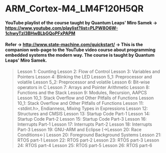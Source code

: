 # ARM_Cortex-M4_LM4F120H5QR

#### YouTube playlist of the course taught by Quantum Leaps' Miro Samek -> https://www.youtube.com/playlist?list=PLPW8O6W-1chwyTzI3BHwBLbGQoPFxPAPM

#### Refer -> http://www.state-machine.com/quickstart/ -> This is the companion web-page to the YouTube video course about programming embedded systems the modern way. The course is taught by Quantum Leaps' Miro Samek.

>Lesson 1: Counting
>Lesson 2: Flow of Control
>Lesson 3: Variables and Pointers
>Lesson 4: Blinking the LED
>Lesson 5_1: Preprocessor and volatile
>Lesson 5_2: Preprocessor and volatile
>Lesson 6: Bit-wise operators in C
>Lesson 7: Arrays and Pointer Arithmetic
>Lesson 8: Functions and the Stack
>Lesson 9: Modules, Recursion, AAPCS
>Lesson 10_1: Stack Overflow and Other Pitfalls of Functions
>Lesson 10_1: Stack Overflow and Other Pitfalls of Functions
>Lesson 11: <stdint.h>, Endianness, Mixing Types in Expressions
>Lesson 12: Structures and CMSIS
>Lesson 13: Startup Code Part-1
>Lesson 14: Startup Code Part-2
>Lesson 15: Startup Code Part-3
>Lesson 16: Interrupts Part-1
>Lesson 17: Interrupts Part-2
>Lesson 18: Interrupts Part-3
>Lesson 19: GNU-ARM and Eclipse
>(->Lesson 20: Race Conditions<-)
>Lesson 20: Foreground Background Systems
>Lesson 21: RTOS part-1
>Lesson 22: RTOS part-2
>Lesson 23: RTOS part-3
>Lesson 24: RTOS part-4
>Lesson 25: RTOS part-5
>Lesson 26: RTOS part-6